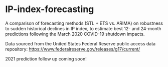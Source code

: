 # IP-index-forecasting
A comparison of forecasting methods (STL + ETS vs. ARIMA) on robustness to sudden historical declines in IP index, to estimate best 12- and 24-month predictions following the March 2020 COVID-19 shutdown impacts. 


Data sourced from the United States Federal Reserve public access data repository: https://www.federalreserve.gov/releases/g17/current/


2021 prediction follow up coming soon!
